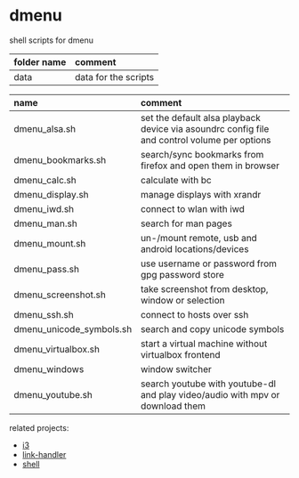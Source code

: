 # dmenu

shell scripts for dmenu

| folder name | comment              |
| :---------- | :------------------- |
| data        | data for the scripts |

| name                     | comment                                                                                      |
| :----------------------- | :------------------------------------------------------------------------------------------- |
| dmenu_alsa.sh            | set the default alsa playback device via asoundrc config file and control volume per options |
| dmenu_bookmarks.sh       | search/sync bookmarks from firefox and open them in browser                                  |
| dmenu_calc.sh            | calculate with bc                                                                            |
| dmenu_display.sh         | manage displays with xrandr                                                                  |
| dmenu_iwd.sh             | connect to wlan with iwd                                                                     |
| dmenu_man.sh             | search for man pages                                                                         |
| dmenu_mount.sh           | un-/mount remote, usb and android locations/devices                                          |
| dmenu_pass.sh            | use username or password from gpg password store                                             |
| dmenu_screenshot.sh      | take screenshot from desktop, window or selection                                            |
| dmenu_ssh.sh             | connect to hosts over ssh                                                                    |
| dmenu_unicode_symbols.sh | search and copy unicode symbols                                                              |
| dmenu_virtualbox.sh      | start a virtual machine without virtualbox frontend                                          |
| dmenu_windows            | window switcher                                                                              |
| dmenu_youtube.sh         | search youtube with youtube-dl and play video/audio with mpv or download them                |

related projects:

- [i3](https://github.com/mrdotx/i3)
- [link-handler](https://github.com/mrdotx/link-handler)
- [shell](https://github.com/mrdotx/shell)
